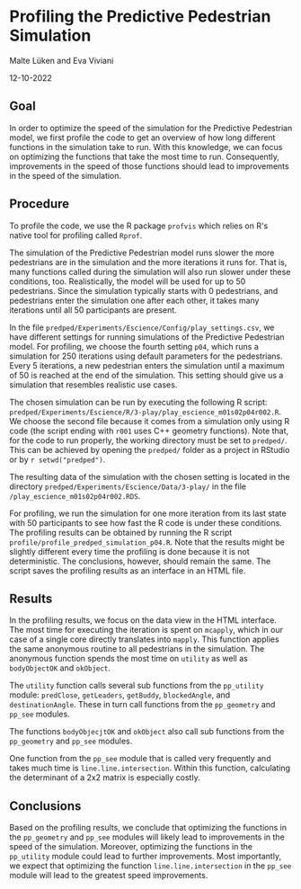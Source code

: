 # Profiling the Predictive Pedestrian Simulation

Malte Lüken and Eva Viviani

12-10-2022

## Goal
In order to optimize the speed of the simulation for the Predictive Pedestrian
model, we first profile the code to get an overview of how long different 
functions in the simulation take to run. With this knowledge, we can focus on
optimizing the functions that take the most time to run. Consequently, 
improvements in the speed of those functions should lead to improvements in the
speed of the simulation.

## Procedure
To profile the code, we use the R package `profvis` which relies on R's native
tool for profiling called `Rprof`.

The simulation of the Predictive Pedestrian model runs slower the more 
pedestrians are in the simulation and the more iterations it runs for. That is, 
many functions called during the simulation will also run slower under these 
conditions, too. Realistically, the model will be used for up to 50 
pedestrians. Since the simulation typically starts with 0 pedestrians, and
pedestrians enter the simulation one after each other, it takes
many iterations until all 50 participants are present.

In the file `predped/Experiments/Escience/Config/play_settings.csv`, we have 
different settings for running simulations of the Predictive Pedestrian model. 
For profiling, we choose the fourth setting `p04`, which runs a simulation for
250 iterations using default parameters for the pedestrians. Every 5 iterations,
a new pedestrian enters the simulation until a maximum of 50 is reached at the
end of the simulation. This setting should give us a simulation that resembles 
realistic use cases.

The chosen simulation can be run by executing the following R script: 
`predped/Experiments/Escience/R/3-play/play_escience_m01s02p04r002.R`. We 
choose the second file because it comes from a simulation only using R code 
(the script ending with `r001` uses C++ geometry functions). Note that, 
for the code to run properly, the working directory must be set to `predped/`. 
This can be achieved by opening the `predped/` folder as a project in RStudio 
or by `r setwd("predped")`.

The resulting data of the simulation with the chosen setting is located in the
directory `predped/Experiments/Escience/Data/3-play/` in the file 
`/play_escience_m01s02p04r002.RDS`.

For profiling, we run the simulation for one more iteration from its last state
with 50 participants to see how fast the R code is under these conditions. The
profiling results can be obtained by running the R script 
`profile/profile_predped_simulation_p04.R`. Note that the results might be 
slightly different every time the profiling is done because it is not 
deterministic. The conclusions, however, should remain the same. The script 
saves the profiling results as an interface in an HTML file.

## Results
In the profiling results, we focus on the data view in the HTML interface. The
most time for executing the iteration is spent on `mcapply`, which in our case
of a single core directly translates into `mapply`. This function applies the
same anonymous routine to all pedestrians in the simulation. The anonymous 
function spends the most time on `utility` as well as `bodyObjectOK` and
`okObject`.

The `utility` function calls several sub functions from the `pp_utility` module:
`predClose`, `getLeaders`, `getBuddy`, `blockedAngle`, and `destinationAngle`. 
These in turn call functions from the `pp_geometry` and `pp_see` modules.

The functions `bodyObjecjtOK` and `okObject` also call sub functions from the
`pp_geometry` and `pp_see` modules.

One function from the `pp_see` module that is called very frequently and takes
much time is `line.line.intersection`. Within this function, calculating the
determinant of a 2x2 matrix is especially costly.

## Conclusions
Based on the profiling results, we conclude that optimizing the functions in the
`pp_geometry` and `pp_see` modules will likely lead to improvements in the speed
of the simulation. Moreover, optimizing the functions in the `pp_utility` module
could lead to further improvements. Most importantly, we expect that optimizing
the function `line.line.intersection` in the `pp_see` module will lead to the
greatest speed improvements.


